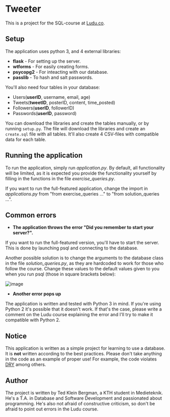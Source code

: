 # Tweeter

This is a project for the SQL-course at [Ludu.co](https://www.ludu.co/course/learn-sql).


## Setup

The application uses python 3, and 4 external libraries:
* **flask** - For setting up the server.
* **wtforms** - For easily creating forms.
* **psycopg2** - For inteacting with our database.
* **passlib** - To hash and salt passwords.


You'll also need four tables in your database:
* Users(**userID**, username, email, age)
* Tweets(**tweetID**, posterID, content, time_posted)
* Followers(**userID**, followerID)
* Passwords(**userID**, password)


You can download the libraries and create the tables manually, or by running `setup.py`. The file will download the libraries and create an `create.sql` file with all tables. It'll also create 4 CSV-files with compatible data for each table.


## Running the application

To run the application, simply run _application.py_. By default, all functionality will be limited, as it is expected you provide the functionality yourself by filling in the functions in the file _exercise_queries.py_.

If you want to run the full-featured application, change the import in _applications.py_ from "from exercise_queries ..." to "from solution_queries ...". 

## Common errors
* **The application throws the error "Did you remember to start your server?".**

If you want to run the full-featured version, you'll have to start the server. This is done by launching psql and connecting to the database.

Another possible solution is to change the arguments to the database class in the file _solution_queries.py_, as they are hardcoded to work for those who follow the course. Change these values to the default values given to you when you run psql (those in square brackets below):

![image](https://imgur.com/54Dq2XV.png)

* **Another error pops up**

The application is written and tested with Python 3 in mind. If you're using Python 2 it's possible that it doesn't work. If that's the case, please write a comment on the Ludu course explaining the error and I'll try to make it compatible with Python 2.

## Notice

This application is written as a simple project for learning to use a database. It is **not** written according to the best practices. Please don't take anything in the code as an example of proper use! For example, the code violates [DRY](https://en.wikipedia.org/wiki/Don%27t_repeat_yourself) among others.


## Author

The project is written by Ted Klein Bergman, a KTH student in Medieteknik. He's a T.A. in Database and Software Development and passionated about programming. He's also not afraid of constructive criticism, so don't be afraid to point out errors in the Ludu course.
